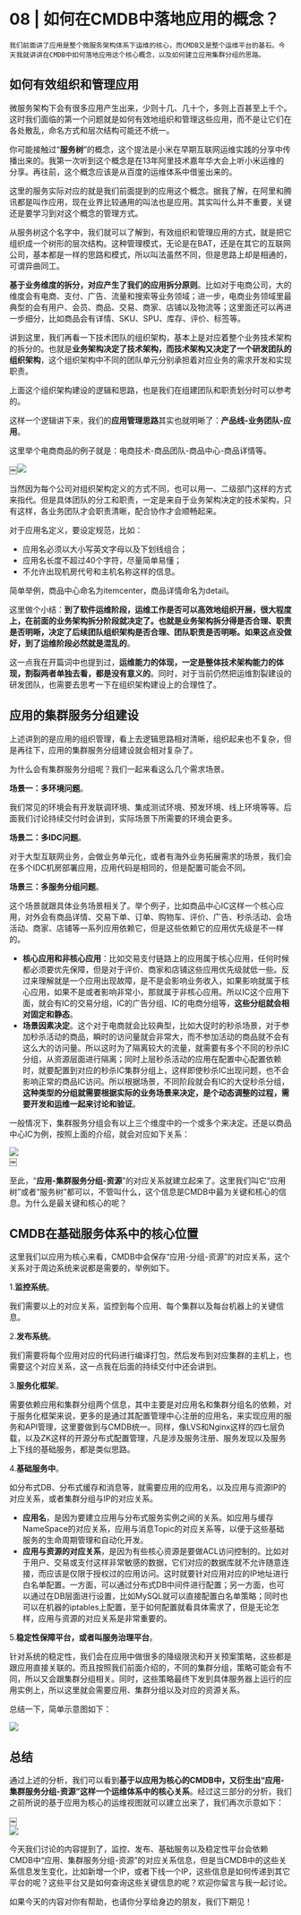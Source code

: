 # 08 | 如何在CMDB中落地应用的概念？

    我们前面讲了应用是整个微服务架构体系下运维的核心，而CMDB又是整个运维平台的基石。今天我就讲讲在CMDB中如何落地应用这个核心概念，以及如何建立应用集群分组的思路。

## 如何有效组织和管理应用

微服务架构下会有很多应用产生出来，少则十几、几十个，多则上百甚至上千个。这时我们面临的第一个问题就是如何有效地组织和管理这些应用，而不是让它们在各处散乱，命名方式和层次结构可能还不统一。

你可能接触过“**服务树**”的概念，这个提法是小米在早期互联网运维实践的分享中传播出来的。我第一次听到这个概念是在13年阿里技术嘉年华大会上听小米运维的分享。再往前，这个概念应该是从百度的运维体系中借鉴出来的。

这里的服务实际对应的就是我们前面提到的应用这个概念。据我了解，在阿里和腾讯都是叫作应用，现在业界比较通用的叫法也是应用。其实叫什么并不重要，关键还是要学习到对这个概念的管理方式。

从服务树这个名字中，我们就可以了解到，有效组织和管理应用的方式，就是把它组织成一个树形的层次结构。这种管理模式，无论是在BAT，还是在其它的互联网公司，基本都是一样的思路和模式，所以叫法虽然不同，但是思路上却是相通的，可谓异曲同工。

**基于业务维度的拆分，对应产生了我们的应用拆分原则**。比如对于电商公司，大的维度会有电商、支付、广告、流量和搜索等业务领域；进一步，电商业务领域里最典型的会有用户、会员、商品、交易、商家、店铺以及物流等；这里面还可以再进一步细分，比如商品会有详情、SKU、SPU、库存、评价、标签等。

讲到这里，我们再看一下技术团队的组织架构，基本上是对应着整个业务技术架构的拆分的。也就是**业务架构决定了技术架构，而技术架构又决定了一个研发团队的组织架构**，这个组织架构中不同的团队单元分别承担着对应业务的需求开发和实现职责。

上面这个组织架构建设的逻辑和思路，也是我们在组建团队和职责划分时可以参考的。

这样一个逻辑讲下来，我们的**应用管理思路**其实也就明晰了：**产品线-业务团队-应用**。

这里举个电商商品的例子就是：电商技术-商品团队-商品中心-商品详情等。

￼![](https://static001.geekbang.org/resource/image/51/ab/517948c6d93d9818f4d3bab69ba87bab.jpg)

当然因为每个公司对组织架构定义的方式不同，也可以用一、二级部门这样的方式来指代。但是具体团队的分工和职责，一定是来自于业务架构决定的技术架构，只有这样，各业务团队才会职责清晰，配合协作才会顺畅起来。

对于应用名定义，要设定规范，比如：

*   应用名必须以大小写英文字母以及下划线组合；
*   应用名长度不超过40个字符，尽量简单易懂；
*   不允许出现机房代号和主机名称这样的信息。

简单举例，商品中心命名为itemcenter，商品详情命名为detail。

这里做个小结：**到了软件运维阶段，运维工作是否可以高效地组织开展，很大程度上，在前面的业务架构拆分阶段就决定了。也就是业务架构拆分得是否合理、职责是否明晰，决定了后续团队组织架构是否合理、团队职责是否明晰。如果这点没做好，到了运维阶段必然就是混乱的**。

这一点我在开篇词中也提到过，**运维能力的体现，一定是整体技术架构能力的体现，割裂两者单独去看，都是没有意义的**。同时，对于当前仍然把运维割裂建设的研发团队，也需要去思考一下在组织架构建设上的合理性了。

## 应用的集群服务分组建设

上述讲到的是应用的组织管理，看上去逻辑思路相对清晰，组织起来也不复杂，但是再往下，应用的集群服务分组建设就会相对复杂了。

为什么会有集群服务分组呢？我们一起来看这么几个需求场景。

**场景一：多环境问题**。

我们常见的环境会有开发联调环境、集成测试环境、预发环境、线上环境等等。后面我们讨论持续交付时会讲到，实际场景下所需要的环境会更多。

**场景二：多IDC问题**。

对于大型互联网业务，会做业务单元化，或者有海外业务拓展需求的场景，我们会在多个IDC机房部署应用，应用代码是相同的，但是配置可能会不同。

**场景三：多服务分组问题**。

这个场景就跟具体业务场景相关了。举个例子，比如商品中心IC这样一个核心应用，对外会有商品详情、交易下单、订单、购物车、评价、广告、秒杀活动、会场活动、商家、店铺等一系列应用依赖它，但是这些依赖它的应用优先级是不一样的。

*   **核心应用和非核心应用**：比如交易支付链路上的应用属于核心应用，任何时候都必须要优先保障，但是对于评价、商家和店铺这些应用优先级就低一些。反过来理解就是一个应用出现故障，是不是会影响业务收入，如果影响就属于核心应用，如果不是或者影响非常小，那就属于非核心应用。所以IC这个应用下面，就会有IC的交易分组，IC的广告分组、IC的电商分组等，**这些分组就会相对固定和静态**。
*   **场景因素决定**。这个对于电商就会比较典型，比如大促时的秒杀场景，对于参加秒杀活动的商品，瞬时的访问量就会非常大，而不参加活动的商品就不会有这么大的访问量。所以这时为了隔离较大的流量，就需要有多个不同的秒杀IC分组，从资源层面进行隔离；同时上层秒杀活动的应用在配置中心配置依赖时，就要配置到对应的秒杀IC集群分组上，这样即使秒杀IC出现问题，也不会影响正常的商品IC访问。所以根据场景，不同阶段就会有IC的大促秒杀分组，**这种类型的分组就需要根据实际的业务场景来决定，是个动态调整的过程，需要开发和运维一起来讨论和验证**。

一般情况下，集群服务分组会有以上三个维度中的一个或多个来决定。还是以商品中心IC为例，按照上面的介绍，就会对应如下关系：

![](https://static001.geekbang.org/resource/image/03/98/035dfa554ab4799e625f84eb52ab7d98.jpg)  
￼

至此，“**应用-集群服务分组-资源**”的对应关系就建立起来了。这里我们叫它“应用树”或者“服务树”都可以，不管叫什么，这个信息是CMDB中最为关键和核心的信息。为什么是最关键和核心的呢？

## CMDB在基础服务体系中的核心位置

这里我们以应用为核心来看，CMDB中会保存“应用-分组-资源”的对应关系，这个关系对于周边系统来说都是需要的，举例如下。

1.**监控系统**。

我们需要以上的对应关系，监控到每个应用、每个集群以及每台机器上的关键信息。

2.**发布系统**。

我们需要将每个应用对应的代码进行编译打包，然后发布到对应集群的主机上，也需要这个对应关系，这一点我在后面的持续交付中还会讲到。

3.**服务化框架**。

需要依赖应用和集群分组两个信息，其中主要是对应用名和集群分组名的依赖，对于服务化框架来说，更多的是通过其配置管理中心注册的应用名，来实现应用的服务和API管理，这里要做到与CMDB统一。同样，像LVS和Nginx这样的四七层负载，以及ZK这样的开源分布式配置管理，凡是涉及服务注册、服务发现以及服务上下线的基础服务，都是类似思路。

4.**基础服务中**。

如分布式DB、分布式缓存和消息等，就需要应用的应用名，以及应用与资源IP的对应关系，或者集群分组与IP的对应关系。

*   **应用名**，是因为要建立应用与分布式服务实例之间的关系。如应用与缓存NameSpace的对应关系，应用与消息Topic的对应关系等，以便于这些基础服务的生命周期管理和自动化开发。
*   **应用与资源的对应关系**，是因为有些核心资源是要做ACL访问控制的。比如对于用户、交易或支付这样非常敏感的数据，它们对应的数据库就不允许随意连接，而应该是仅限于授权过的应用访问。这时就要针对应用对应的IP地址进行白名单配置。一方面，可以通过分布式DB中间件进行配置；另一方面，也可以通过在DB层面进行设置，比如MySQL就可以直接配置白名单策略；同时也可以在机器的iptables上配置，至于如何配置就看具体需求了，但是无论怎样，应用与资源的对应关系是非常重要的。

5.**稳定性保障平台，或者叫服务治理平台**。

针对系统的稳定性，我们会在应用中做很多的降级限流和开关预案策略，这些都是跟应用直接关联的。而且按照我们前面介绍的，不同的集群分组，策略可能会有不同，所以又会跟集群分组相关。同时，这些策略最终下发到具体服务器上运行的应用实例上，所以这里就会需要应用、集群分组以及对应的资源关系。

总结一下，简单示意图如下：

![](https://static001.geekbang.org/resource/image/73/fe/7351b5e3b985d76c9e85875472c625fe.jpg)

## 总结

通过上述的分析，我们可以看到**基于以应用为核心的CMDB中，又衍生出“应用-集群服务分组-资源”这样一个运维体系中的核心关系**。经过这三部分的分析，我们之前所说的基于应用为核心的运维视图就可以建立出来了，我们再次示意如下：

￼  
![](https://static001.geekbang.org/resource/image/10/6f/1028e2a9fdd0ab316a2893c6ee5d1e6f.jpg)

今天我们讨论的内容提到了，监控、发布、基础服务以及稳定性平台会依赖CMDB中“应用、集群服务分组-资源”的对应关系信息，但是当CMDB中的这些关系信息发生变化，比如新增一个IP，或者下线一个IP，这些信息是如何传递到其它平台的呢？这些平台又是如何查询这些关键信息的呢？欢迎你留言与我一起讨论。

如果今天的内容对你有帮助，也请你分享给身边的朋友，我们下期见！
    
